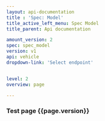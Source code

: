 ```yaml
---
layout: api-documentation
title : 'Spec: Model'
title_active_left_menu: Spec Model
title_parent: Api documentation

amount_version: 2
spec: spec_model
version: v1
api: vehicle
dropdown-link: 'Select endpoint'


level: 2
overview: page

---
```



### Test page {{page.version}}


